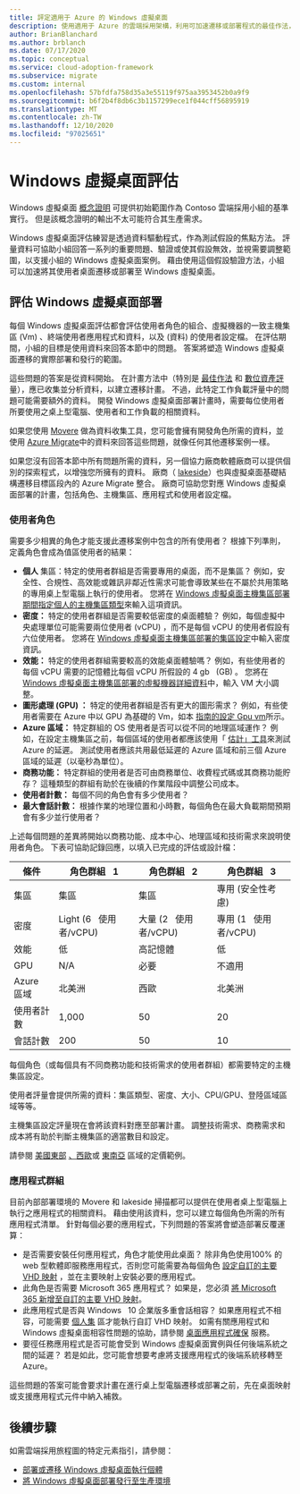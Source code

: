 ```yaml
---
title: 評定適用于 Azure 的 Windows 虛擬桌面
description: 使用適用于 Azure 的雲端採用架構，利用可加速遷移或部署程式的最佳作法，來評估您的 Windows 虛擬桌面遷移案例。
author: BrianBlanchard
ms.author: brblanch
ms.date: 07/17/2020
ms.topic: conceptual
ms.service: cloud-adoption-framework
ms.subservice: migrate
ms.custom: internal
ms.openlocfilehash: 57bfdfa758d35a3e55119f975aa3953452b0a9f9
ms.sourcegitcommit: b6f2b4f8db6c3b1157299ece1f044cff56895919
ms.translationtype: MT
ms.contentlocale: zh-TW
ms.lasthandoff: 12/10/2020
ms.locfileid: "97025651"
---
```

# <a name="windows-virtual-desktop-assessment"></a>Windows 虛擬桌面評估

Windows 虛擬桌面 [概念證明](./proof-of-concept.md) 可提供初始範圍作為 Contoso 雲端採用小組的基準實行。 但是該概念證明的輸出不太可能符合其生產需求。

Windows 虛擬桌面評估練習是透過資料驅動程式，作為測試假設的焦點方法。 評量資料可協助小組回答一系列的重要問題、驗證或使其假設無效，並視需要調整範圍，以支援小組的 Windows 虛擬桌面案例。 藉由使用這個假設驗證方法，小組可以加速將其使用者桌面遷移或部署至 Windows 虛擬桌面。

## <a name="assess-windows-virtual-desktop-deployments"></a>評估 Windows 虛擬桌面部署

每個 Windows 虛擬桌面評估都會評估使用者角色的組合、虛擬機器的一致主機集區 (Vm) 、終端使用者應用程式和資料，以及 (資料) 的使用者設定檔。 在評估期間，小組的目標是使用資料來回答本節中的問題。 答案將塑造 Windows 虛擬桌面遷移的實際部署和發行的範圍。

這些問題的答案是從資料開始。 在計畫方法中（特別是 [最佳作法](../../plan/index.md) 和 [數位資產評](../../digital-estate/index.md)量），應已收集並分析資料，以建立遷移計畫。 不過，此特定工作負載評量中的問題可能需要額外的資料。 開發 Windows 虛擬桌面部署計畫時，需要每位使用者所要使用之桌上型電腦、使用者和工作負載的相關資料。

如果您使用 [Movere](/azure/migrate/migrate-services-overview#movere) 做為資料收集工具，您可能會擁有開發角色所需的資料，並使用 [Azure Migrate](/azure/migrate)中的資料來回答這些問題，就像任何其他遷移案例一樣。

如果您沒有回答本節中所有問題所需的資料，另一個協力廠商軟體廠商可以提供個別的探索程式，以增強您所擁有的資料。 廠商（ [lakeside](/azure/migrate/migrate-services-overview#isv-integration)）也與虛擬桌面基礎結構遷移目標區段內的 Azure Migrate 整合。 廠商可協助您對應 Windows 虛擬桌面部署的計畫，包括角色、主機集區、應用程式和使用者設定檔。

### <a name="user-personas"></a>使用者角色

需要多少相異的角色才能支援此遷移案例中包含的所有使用者？ 根據下列準則，定義角色會成為值區使用者的結果：

- **個人** 集區：特定的使用者群組是否需要專用的桌面，而不是集區？ 例如，安全性、合規性、高效能或雜訊非鄰近性需求可能會導致某些在不屬於共用策略的專用桌上型電腦上執行的使用者。 您將在 [Windows 虛擬桌面主機集區部署期間指定個人的主機集區類型](/azure/virtual-desktop/create-host-pools-azure-marketplace#begin-the-host-pool-setup-process)來輸入這項資訊。
- **密度：** 特定的使用者群組是否需要較低密度的桌面體驗？ 例如，每個虛擬中央處理單位可能需要兩位使用者 (vCPU) ，而不是每個 vCPU 的使用者假設有六位使用者。 您將在 [Windows 虛擬桌面主機集區部署的集區設定](/azure/virtual-desktop/create-host-pools-azure-marketplace#begin-the-host-pool-setup-process)中輸入密度資訊。
- **效能：** 特定的使用者群組需要較高的效能桌面體驗嗎？ 例如，有些使用者的每個 vCPU 需要的記憶體比每個 vCPU 所假設的 4 gb &nbsp; (GB) 。 您將在 [Windows 虛擬桌面主機集區部署的虛擬機器詳細資料](/azure/virtual-desktop/create-host-pools-azure-marketplace#virtual-machine-details)中，輸入 VM 大小調整。
- **圖形處理 (GPU) ：** 特定的使用者群組是否有更大的圖形需求？ 例如，有些使用者需要在 Azure 中以 GPU 為基礎的 Vm，如本 [指南的設定 Gpu vm](/azure/virtual-desktop/configure-vm-gpu)所示。
- **Azure 區域：** 特定群組的 OS 使用者是否可以從不同的地理區域運作？ 例如，在設定主機集區之前，每個區域的使用者都應該使用「 [估計」工具](https://azure.microsoft.com/services/virtual-desktop/assessment/#estimation-tool)來測試 Azure 的延遲。 測試使用者應該共用最低延遲的 Azure 區域和前三個 Azure 區域的延遲（以毫秒為單位）。
- **商務功能：** 特定群組的使用者是否可由商務單位、收費程式碼或其商務功能貯存？ 這種類型的群組有助於在後續的作業階段中調整公司成本。
- **使用者計數：** 每個不同的角色會有多少使用者？
- **最大會話計數：** 根據作業的地理位置和小時數，每個角色在最大負載期間預期會有多少並行使用者？

上述每個問題的差異將開始以商務功能、成本中心、地理區域和技術需求來說明使用者角色。 下表可協助記錄回應，以填入已完成的評估或設計檔：

| 條件  | 角色群組 &nbsp; 1  | 角色群組 &nbsp; 2  | 角色群組 &nbsp; 3  |
|---------|---------|---------|---------|
| 集區  | 集區 | 集區 | 專用 (安全性考慮)  |
| 密度 | Light (6 &nbsp; 使用者/vCPU)  | 大量 (2 &nbsp; 使用者/vCPU)  | 專用 (1 &nbsp; 使用者/vCPU)  |
| 效能 | 低 | 高記憶體 | 低 |
| GPU | N/A | 必要 | 不適用 |
| Azure 區域 | 北美洲 | 西歐 | 北美洲 |
| 使用者計數 | 1,000 | 50 | 20 |
| 會話計數 | 200 | 50 | 10 |

每個角色（或每個具有不同商務功能和技術需求的使用者群組）都需要特定的主機集區設定。

使用者評量會提供所需的資料：集區類型、密度、大小、CPU/GPU、登陸區域區域等等。

主機集區設定評量現在會將該資料對應至部署計畫。 調整技術需求、商務需求和成本將有助於判斷主機集區的適當數目和設定。

請參閱 [美國東部](https://azure.com/e/448606254c9a44f88798892bb8e0ef3c) [、西歐](https://azure.com/e/61a376d5f5a641e8ac31d1884ade9e55)或 [東南亞](https://azure.com/e/7cf555068922461587d0aa99a476f926) 區域的定價範例。

### <a name="application-groups"></a>應用程式群組

目前內部部署環境的 Movere 和 lakeside 掃描都可以提供在使用者桌上型電腦上執行之應用程式的相關資料。 藉由使用該資料，您可以建立每個角色所需的所有應用程式清單。 針對每個必要的應用程式，下列問題的答案將會塑造部署反覆運算：

- 是否需要安裝任何應用程式，角色才能使用此桌面？ 除非角色使用100% 的 web 型軟體即服務應用程式，否則您可能需要為每個角色 [設定自訂的主要 VHD 映射](/azure/virtual-desktop/set-up-customize-master-image) ，並在主要映射上安裝必要的應用程式。
- 此角色是否需要 Microsoft 365 應用程式？ 如果是，您必須 [將 Microsoft 365 新增至自訂的主要 VHD 映射](/azure/virtual-desktop/install-office-on-wvd-master-image)。
- 此應用程式是否與 Windows &nbsp; 10 企業版多重會話相容？ 如果應用程式不相容，可能需要 [個人集](/azure/virtual-desktop/configure-host-pool-personal-desktop-assignment-type) 區才能執行自訂 VHD 映射。 如需有關應用程式和 Windows 虛擬桌面相容性問題的協助，請參閱 [桌面應用程式確保](/fasttrack/win-10-app-assure-assistance-offered) 服務。
- 要徑任務應用程式是否可能會受到 Windows 虛擬桌面實例與任何後端系統之間的延遲？ 若是如此，您可能會想要考慮將支援應用程式的後端系統移轉至 Azure。

這些問題的答案可能會要求計畫在進行桌上型電腦遷移或部署之前，先在桌面映射或支援應用程式元件中納入補救。

## <a name="next-steps"></a>後續步驟

如需雲端採用旅程圖的特定元素指引，請參閱：

- [部署或遷移 Windows 虛擬桌面執行個體](./migrate-deploy.md)
- [將 Windows 虛擬桌面部署發行至生產環境](./migrate-release.md)
